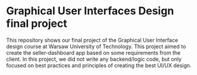 # Graphical User Interfaces Design final project
This repository shows our final project of the Graphical User Interface design course at Warsaw University of Technology. This project aimed to create the seller-dashboard app based on some requirements from the client. In this project, we did not write any backend/logic code, but only focused on best practices and principles of creating the best UI/UX design.
